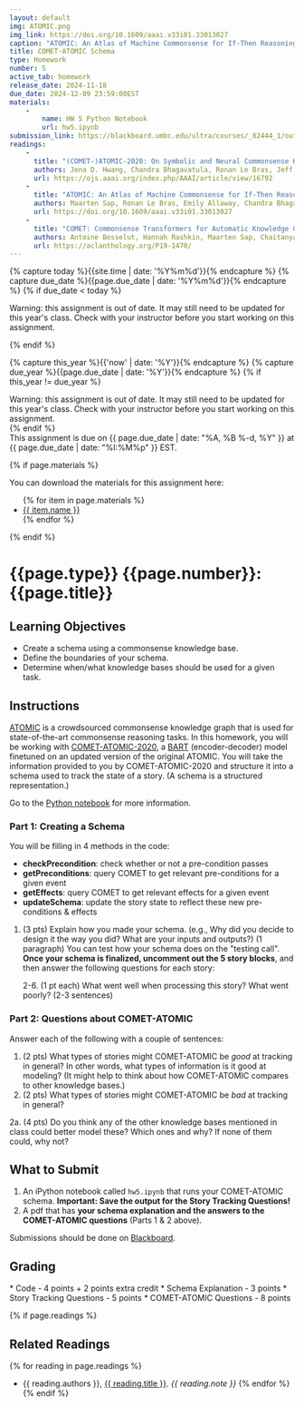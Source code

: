 ```yaml
---
layout: default
img: ATOMIC.png
img_link: https://doi.org/10.1609/aaai.v33i01.33013027
caption: "ATOMIC: An Atlas of Machine Commonsense for If-Then Reasoning"
title: COMET-ATOMIC Schema
type: Homework
number: 5
active_tab: homework
release_date: 2024-11-18
due_date: 2024-12-09 23:59:00EST
materials:
    - 
        name: HW 5 Python Notebook
        url: hw5.ipynb
submission_link: https://blackboard.umbc.edu/ultra/courses/_82444_1/outline/assessment/test/_7156635_1?courseId=_82444_1&gradeitemView=details
readings:
    -
      title: "(COMET-)ATOMIC-2020: On Symbolic and Neural Commonsense Knowledge Graphs"
      authors: Jena D. Hwang, Chandra Bhagavatula, Ronan Le Bras, Jeff Da, Keisuke Sakaguchi, Antoine Bosselut, and Yejin Choi
      url: https://ojs.aaai.org/index.php/AAAI/article/view/16792
    -
      title: "ATOMIC: An Atlas of Machine Commonsense for If-Then Reasoning"
      authors: Maarten Sap, Ronan Le Bras, Emily Allaway, Chandra Bhagavatula, Nicholas Lourie, Hannah Rashkin, Brendan Roof, Noah A. Smith, and Yejin Choi
      url: https://doi.org/10.1609/aaai.v33i01.33013027
    -
      title: "COMET: Commonsense Transformers for Automatic Knowledge Graph Construction"
      authors: Antoine Bosselut, Hannah Rashkin, Maarten Sap, Chaitanya Malaviya, Asli Celikyilmaz, and Yejin Choi
      url: https://aclanthology.org/P19-1470/
---
```


<!-- Check whether the assignment is ready to release -->
{% capture today %}{{site.time | date: '%Y%m%d'}}{% endcapture %}
{% capture due_date %}{{page.due_date | date: '%Y%m%d'}}{% endcapture %}
{% if due_date < today %} 
<div class="alert alert-danger">

Warning: this assignment is out of date.  It may still need to be updated for this year's class.  Check with your instructor before you start working on this assignment.
</div>
{% endif %}
<!-- End of check whether the assignment is up to date -->


<!-- Check whether the assignment is up to date -->
{% capture this_year %}{{'now' | date: '%Y'}}{% endcapture %}
{% capture due_year %}{{page.due_date | date: '%Y'}}{% endcapture %}
{% if this_year != due_year %} 
<div class="alert alert-danger">
Warning: this assignment is out of date.  It may still need to be updated for this year's class.  Check with your instructor before you start working on this assignment.
</div>
{% endif %}
<!-- End of check whether the assignment is up to date -->


<div class="alert alert-info">
This assignment is due on {{ page.due_date | date: "%A, %B %-d, %Y" }} at {{ page.due_date | date: "%I:%M%p" }} EST. 
</div>

{% if page.materials %}
<div class="alert alert-info">
You can download the materials for this assignment here:
<ul>
{% for item in page.materials %}
<li><a href="{{item.url}}">{{ item.name }}</a></li>
{% endfor %}
</ul>
</div>
{% endif %}

<!--TODO!!!! 1) Add a diagram of the flow of the code. 2) Give examples of fuzzy matches for those who aren't familiar with NLP tools. 3) Get rid of the punctuation for the sentence that's stored initially in the state.-->



{{page.type}} {{page.number}}: {{page.title}}
=============================================================
## Learning Objectives
* Create a schema using a commonsense knowledge base.
* Define the boundaries of your schema.
* Determine when/what knowledge bases should be used for a given task.

## Instructions

[ATOMIC](https://ojs.aaai.org/index.php/AAAI/article/view/4160) is a crowdsourced commonsense knowledge graph that is used for state-of-the-art commonsense reasoning tasks. In this homework, you will be working with [COMET-ATOMIC-2020](https://ojs.aaai.org/index.php/AAAI/article/view/16792), a [BART](https://aclanthology.org/2020.acl-main.703/) (encoder-decoder) model finetuned on an updated version of the original ATOMIC. You will take the information provided to you by COMET-ATOMIC-2020 and structure it into a schema used to track the state of a story. (A schema is a structured representation.)

Go to the [Python notebook]({{page.materials[0].url}}) for more information.

### Part 1: Creating a Schema
You will be filling in 4 methods in the code:
* **checkPrecondition**: check whether or not a pre-condition passes
* **getPreconditions**: query COMET to get relevant pre-conditions for a given event
* **getEffects**: query COMET to get relevant effects for a given event
* **updateSchema**: update the story state to reflect these new pre-conditions & effects

1. (3 pts) Explain how you made your schema. (e.g., Why did you decide to design it the way you did? What are your inputs and outputs?) (1 paragraph)
You can test how your schema does on the "testing call". **Once your schema is finalized, uncomment out the 5 story blocks**, and then answer the following questions for each story:

	2-6. (1 pt each) What went well when processing this story? What went poorly? (2-3 sentences)


### Part 2: Questions about COMET-ATOMIC
Answer each of the following with a couple of sentences:

1.   (2 pts) What types of stories might COMET-ATOMIC be *good* at tracking in general? In other words, what types of information is it good at modeling? (It might help to think about how COMET-ATOMIC compares to other knowledge bases.)
2.   (2 pts) What types of stories might COMET-ATOMIC be *bad* at tracking in general?

   2a. (4 pts) Do you think any of the other knowledge bases mentioned in class could better model these? Which ones and why? If none of them could, why not?

## What to Submit

1. An iPython notebook called `hw5.ipynb` that runs your COMET-ATOMIC schema. **Important: Save the output for the Story Tracking Questions!**
2. A pdf that has **your schema explanation and the answers to the COMET-ATOMIC questions** (Parts 1 & 2 above).

Submissions should be done on [Blackboard]({{page.submission_link}}).

## Grading
<div class="alert alert-warning" markdown="1">
* Code - 4 points + 2 points extra credit
* Schema Explanation - 3 points
* Story Tracking Questions - 5 points
* COMET-ATOMIC Questions - 8 points
</div>

{% if page.readings %} 
## Related Readings
{% for reading in page.readings %}
* {{ reading.authors }}, <a href="{{ reading.url }}">{{ reading.title }}</a>.  <i>{{ reading.note }}</i>
{% endfor %}
{% endif %}

